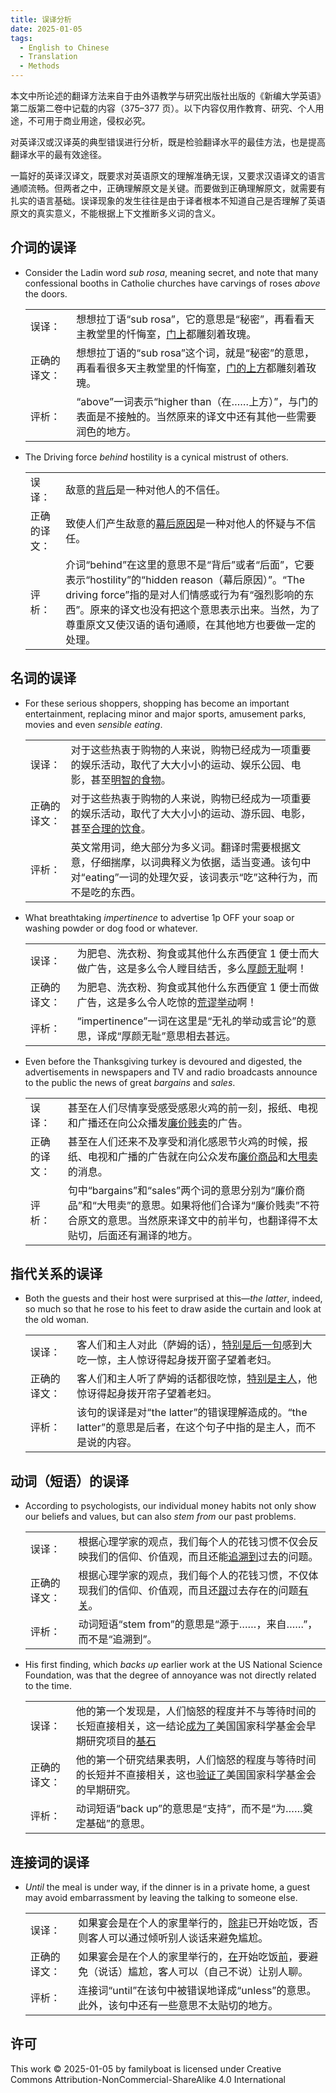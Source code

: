```yaml
---
title: 误译分析
date: 2025-01-05
tags:
  - English to Chinese
  - Translation
  - Methods
---
```


本文中所论述的翻译方法来自于由外语教学与研究出版社出版的《新编大学英语》第二版第二卷中记载的内容（375&ndash;377 页）。以下内容仅用作教育、研究、个人用途，不可用于商业用途，侵权必究。

对英译汉或汉译英的典型错误进行分析，既是检验翻译水平的最佳方法，也是提高翻译水平的最有效途径。

一篇好的英译汉译文，既要求对英语原文的理解准确无误，又要求汉语译文的语言通顺流畅。但两者之中，正确理解原文是关键。而要做到正确理解原文，就需要有扎实的语言基础。误译现象的发生往往是由于译者根本不知道自己是否理解了英语原文的真实意义，不能根据上下文推断多义词的含义。

<!-- more -->

## 介词的误译

- Consider the Ladin word _sub rosa_, meaning secret, and note that many confessional booths in Catholie churches have carvings of roses _above_ the doors.

  <div class='fixed-first-column xs-unset-width-first-column'>

  |              |                                                                                                              |
  | :----------- | :----------------------------------------------------------------------------------------------------------- |
  | 误译：       | 想想拉丁语“sub rosa”，它的意思是“秘密”，再看看天主教堂里的忏悔室，<u>门上</u>都雕刻着玫瑰。                  |
  | 正确的译文： | 想想拉丁语的“sub rosa”这个词，就是“秘密”的意思，再看看很多天主教堂里的忏悔室，<u>门的上方</u>都雕刻着玫瑰。  |
  | 评析：       | “above”一词表示“higher than（在……上方）”，与门的表面是不接触的。当然原来的译文中还有其他一些需要润色的地方。 |

  </div>

- The Driving force _behind_ hostility is a cynical mistrust of others.

  <div class='fixed-first-column xs-unset-width-first-column'>

  |              |                                                                                                                                                                                                                                                                     |
  | :----------- | :------------------------------------------------------------------------------------------------------------------------------------------------------------------------------------------------------------------------------------------------------------------ |
  | 误译：       | 敌意的<u>背后</u>是一种对他人的不信任。                                                                                                                                                                                                                             |
  | 正确的译文： | 致使人们产生敌意的<u>幕后原因</u>是一种对他人的怀疑与不信任。                                                                                                                                                                                                       |
  | 评析：       | 介词“behind”在这里的意思不是“背后”或者“后面”，它要表示“hostility”的“hidden reason（幕后原因）”。“The driving force”指的是对人们情感或行为有“强烈影响的东西”。原来的译文也没有把这个意思表示出来。当然，为了尊重原文又使汉语的语句通顺，在其他地方也要做一定的处理。 |

  </div>

## 名词的误译

- For these serious shoppers, shopping has become an important entertainment, replacing minor and major sports, amusement parks, movies and even _sensible eating_.

  <div class='fixed-first-column xs-unset-width-first-column'>

  |              |                                                                                                                                                                |
  | :----------- | :------------------------------------------------------------------------------------------------------------------------------------------------------------- |
  | 误译：       | 对于这些热衷于购物的人来说，购物已经成为一项重要的娱乐活动，取代了大大小小的运动、娱乐公园、电影，甚至<u>明智的食物</u>。                                      |
  | 正确的译文： | 对于这些热衷于购物的人来说，购物已经成为一项重要的娱乐活动，取代了大大小小的运动、游乐园、电影，甚至<u>合理的饮食</u>。                                        |
  | 评析：       | 英文常用词，绝大部分为多义词。翻译时需要根据文意，仔细揣摩，以词典释义为依据，适当变通。该句中对“eating”一词的处理欠妥，该词表示“吃”这种行为，而不是吃的东西。 |

  </div>

- What breathtaking _impertinence_ to advertise 1p OFF your soap or washing powder or dog food or whatever.

  <div class='fixed-first-column xs-unset-width-first-column'>

  |              |                                                                                                        |
  | :----------- | :----------------------------------------------------------------------------------------------------- |
  | 误译：       | 为肥皂、洗衣粉、狗食或其他什么东西便宜 1 便士而大做广告，这是多么令人瞠目结舌，多么<u>厚颜无耻</u>啊！ |
  | 正确的译文： | 为肥皂、洗衣粉、狗食或其他什么东西便宜 1 便士而做广告，这是多么令人吃惊的<u>荒谬举动</u>啊！           |
  | 评析：       | “impertinence”一词在这里是“无礼的举动或言论”的意思，译成“厚颜无耻”意思相去甚远。                       |

  </div>

- Even before the Thanksgiving turkey is devoured and digested, the advertisements in newspapers and TV and radio broadcasts announce to the public the news of great _bargains_ and _sales_.

  <div class='fixed-first-column xs-unset-width-first-column'>

  |              |                                                                                                                                                                                 |
  | :----------- | :------------------------------------------------------------------------------------------------------------------------------------------------------------------------------ |
  | 误译：       | 甚至在人们尽情享受感受感恩火鸡的前一刻，报纸、电视和广播还在向公众播发<u>廉价贱卖</u>的广告。                                                                                   |
  | 正确的译文： | 甚至在人们还来不及享受和消化感恩节火鸡的时候，报纸、电视和广播的广告就在向公众发布<u>廉价商品</u>和<u>大甩卖</u>的消息。                                                        |
  | 评析：       | 句中“bargains”和“sales”两个词的意思分别为“廉价商品”和“大甩卖”的意思。如果将他们合译为“廉价贱卖”不符合原文的意思。当然原来译文中的前半句，也翻译得不太贴切，后面还有漏译的地方。 |

  </div>

## 指代关系的误译

- Both the guests and their host were surprised at this&mdash;_the latter_, indeed, so much so that he rose to his feet to draw aside the curtain and look at the old woman.

  <div class='fixed-first-column xs-unset-width-first-column'>

  |              |                                                                                                                |
  | :----------- | :------------------------------------------------------------------------------------------------------------- |
  | 误译：       | 客人们和主人对此（萨姆的话），<u>特别是后一句</u>感到大吃一惊，主人惊讶得起身拨开窗子望着老妇。                |
  | 正确的译文： | 客人们和主人听了萨姆的话都很吃惊，<u>特别是主人</u>，他惊讶得起身拨开帘子望着老妇。                            |
  | 评析：       | 该句的误译是对“the latter”的错误理解造成的。“the latter”的意思是后者，在这个句子中指的是主人，而不是说的内容。 |

  </div>

## 动词（短语）的误译

- According to psychologists, our individual money habits not only show our beliefs and values, but can also _stem from_ our past problems.

  <div class='fixed-first-column xs-unset-width-first-column'>

  |              |                                                                                                                  |
  | :----------- | :--------------------------------------------------------------------------------------------------------------- |
  | 误译：       | 根据心理学家的观点，我们每个人的花钱习惯不仅会反映我们的信仰、价值观，而且还能<u>追溯到</u>过去的问题。          |
  | 正确的译文： | 根据心理学家的观点，我们每个人的花钱习惯，不仅体现我们的信仰、价值观，而且还<u>跟</u>过去存在的问题<u>有关</u>。 |
  | 评析：       | 动词短语“stem from”的意思是“源于……，来自……”，而不是“追溯到”。                                                    |

  </div>

- His first finding, which _backs up_ earlier work at the US National Science Foundation, was that the degree of annoyance was not directly related to the time.

  <div class='fixed-first-column xs-unset-width-first-column'>

  |              |                                                                                                                                |
  | :----------- | :----------------------------------------------------------------------------------------------------------------------------- |
  | 误译：       | 他的第一个发现是，人们恼怒的程度并不与等待时间的长短直接相关，这一结论<u>成为了</u>美国国家科学基金会早期研究项目的<u>基石</u> |
  | 正确的译文： | 他的第一个研究结果表明，人们恼怒的程度与等待时间的长短并不直接相关，这也<u>验证了</u>美国国家科学基金会的早期研究。            |
  | 评析：       | 动词短语“back up”的意思是“支持”，而不是“为……奠定基础”的意思。                                                                  |

  </div>

## 连接词的误译

- _Until_ the meal is under way, if the dinner is in a private home, a guest may avoid embarrassment by leaving the talking to someone else.

  <div class='fixed-first-column xs-unset-width-first-column'>

  |              |                                                                                                              |
  | :----------- | :----------------------------------------------------------------------------------------------------------- |
  | 误译：       | 如果宴会是在个人的家里举行的，<u>除非</u>已开始吃饭，否则客人可以通过倾听别人谈话来避免尴尬。                |
  | 正确的译文： | 如果宴会是在个人的家里举行的，<u>在</u>开始吃饭<u>前</u>，要避免（说话）尴尬，客人可以（自己不说）让别人聊。 |
  | 评析：       | 连接词“until”在该句中被错误地译成“unless”的意思。此外，该句中还有一些意思不太贴切的地方。                    |

  </div>

## 许可

This work © 2025-01-05 by familyboat is licensed under Creative Commons Attribution-NonCommercial-ShareAlike 4.0 International
